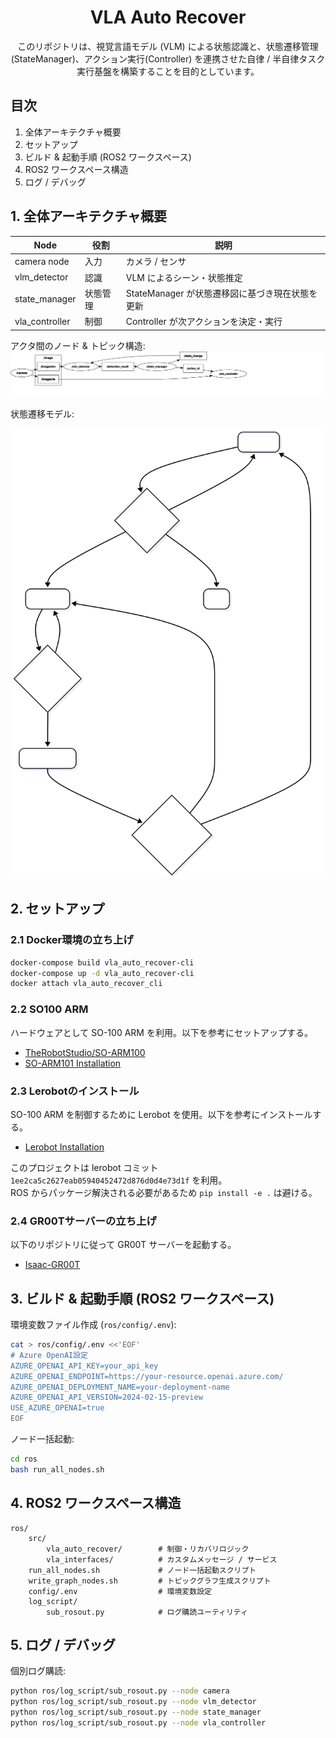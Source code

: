 <div align="center">

# VLA Auto Recover
このリポジトリは、視覚言語モデル (VLM) による状態認識と、状態遷移管理(StateManager)、アクション実行(Controller) を連携させた自律 / 半自律タスク実行基盤を構築することを目的としています。

</div>


## 目次
1. 全体アーキテクチャ概要
2. セットアップ
3. ビルド & 起動手順 (ROS2 ワークスペース)
4. ROS2 ワークスペース構造
5. ログ / デバッグ



## 1. 全体アーキテクチャ概要
| Node | 役割 | 説明 |
|------|--------|------|
| camera node | 入力 | カメラ / センサ |
| vlm_detector | 認識 | VLM によるシーン・状態推定 |
| state_manager | 状態管理 | StateManager が状態遷移図に基づき現在状態を更新 |
| vla_controller | 制御 | Controller が次アクションを決定・実行 |

アクタ間のノード & トピック構造:  
![Node構成](docs/nodes_graph.svg)

状態遷移モデル:  
<p align="center"><img src="docs/system_state.svg" alt="状態遷移図" width="520"></p>



## 2. セットアップ

### 2.1 Docker環境の立ち上げ
```bash
docker-compose build vla_auto_recover-cli
docker-compose up -d vla_auto_recover-cli
docker attach vla_auto_recover_cli
```


### 2.2 SO100 ARM
ハードウェアとして SO-100 ARM を利用。以下を参考にセットアップする。
- [TheRobotStudio/SO-ARM100](https://github.com/TheRobotStudio/SO-ARM100)
- [SO-ARM101 Installation](https://huggingface.co/docs/lerobot/so101)


### 2.3 Lerobotのインストール
SO-100 ARM を制御するために Lerobot を使用。以下を参考にインストールする。
- [Lerobot Installation](https://huggingface.co/docs/lerobot/installation)

このプロジェクトは lerobot コミット `1ee2ca5c2627eab05940452472d876d0d4e73d1f` を利用。  
ROS からパッケージ解決される必要があるため `pip install -e .` は避ける。

### 2.4 GR00Tサーバーの立ち上げ
以下のリポジトリに従って GR00T サーバーを起動する。
- [Isaac-GR00T](https://github.com/NVIDIA/Isaac-GR00T/tree/main)



## 3. ビルド & 起動手順 (ROS2 ワークスペース)

環境変数ファイル作成 (`ros/config/.env`):
```bash
cat > ros/config/.env <<'EOF'
# Azure OpenAI設定
AZURE_OPENAI_API_KEY=your_api_key
AZURE_OPENAI_ENDPOINT=https://your-resource.openai.azure.com/
AZURE_OPENAI_DEPLOYMENT_NAME=your-deployment-name
AZURE_OPENAI_API_VERSION=2024-02-15-preview
USE_AZURE_OPENAI=true
EOF
```

ノード一括起動:
```bash
cd ros
bash run_all_nodes.sh
```




## 4. ROS2 ワークスペース構造
```
ros/
	src/
		vla_auto_recover/        # 制御・リカバリロジック
		vla_interfaces/          # カスタムメッセージ / サービス
	run_all_nodes.sh             # ノード一括起動スクリプト
	write_graph_nodes.sh         # トピックグラフ生成スクリプト
	config/.env                  # 環境変数設定
	log_script/
		sub_rosout.py            # ログ購読ユーティリティ
```



## 5. ログ / デバッグ
個別ログ購読:
```bash
python ros/log_script/sub_rosout.py --node camera
python ros/log_script/sub_rosout.py --node vlm_detector
python ros/log_script/sub_rosout.py --node state_manager
python ros/log_script/sub_rosout.py --node vla_controller
```
